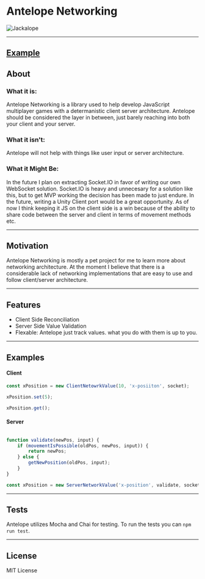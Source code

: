 # Antelope Networking

![Jackalope](https://banner2.cleanpng.com/20180418/uve/kisspng-a-pronghorn-antelope-a-pronghorn-antelope-drawing-elk-vector-5ad7b2864d63e4.504981951524085382317.jpg)

---

## [Example](https://antelope-networking-example.herokuapp.com/)

## About
### What it is:
Antelope Networking is a library used to help develop JavaScript multiplayer games with a determanistic client server architecture.
Antelope should be considered the layer in between, just barely reaching into both your client and your server.

### What it isn't:
Antelope will not help with things like user input or server architecture.

### What it Might Be:
In the future I plan on extracting Socket.IO in favor of writing our own WebSocket solution. Socket.IO is heavy and unnecesary for a solution like this, but to get MVP working the decision has been made to just endure. In the future, writing a Unity Client port would be a great opportunity. As of now I think keeping it JS on the client side is a win because of the ability to share code between the server and client in terms of movement methods etc.

---
## Motivation
Antelope Networking is mostly a pet project for me to learn more about networking architecture. At the moment I believe that there is a considerable lack of networking implementations that are easy to use and follow client/server architecture.

---
## Features
* Client Side Reconciliation
* Server Side Value Validation
* Flexable: Antelope just track values. what you do with them is up to you.

---
## Examples
#### Client
```js
const xPosition = new ClientNetowrkValue(10, 'x-posiiton', socket);

xPosition.set(5);

xPosition.get();
```

#### Server
```js

function validate(newPos, input) {
    if (movementIsPossible(oldPos, newPos, input)) {
        return newPos;
    } else {
        getNewPosition(oldPos, input);
    }
}

const xPosition = new ServerNetworkValue('x-position', validate, socket);
```
---
## Tests
Antelope utilizes Mocha and Chai for testing. To run the tests you can `npm run test`.

---
## License
MIT License